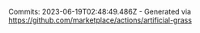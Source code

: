 Commits: 2023-06-19T02:48:49.486Z - Generated via https://github.com/marketplace/actions/artificial-grass
<br>
